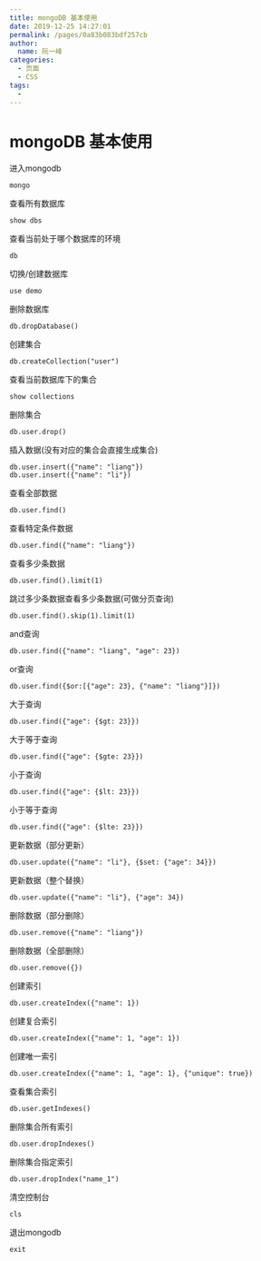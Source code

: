 ```yaml
---
title: mongoDB 基本使用
date: 2019-12-25 14:27:01
permalink: /pages/0a83b083bdf257cb
author: 
  name: 阮一峰
categories: 
  - 页面
  - CSS
tags: 
  - 
---
```

# mongoDB 基本使用

进入mongodb

```shell
mongo
```

查看所有数据库

```shell
show dbs
```

查看当前处于哪个数据库的环境

```shell
db
```

切换/创建数据库

```shell
use demo
```

删除数据库

```shell
db.dropDatabase()
```

创建集合

```shell
db.createCollection("user")
```

查看当前数据库下的集合

```shell
show collections
```

删除集合

```shell
db.user.drop()
```

插入数据(没有对应的集合会直接生成集合)

```shell
db.user.insert({"name": "liang"})
db.user.insert({"name": "li"})
```

查看全部数据

```shell
db.user.find()
```

查看特定条件数据

```shell
db.user.find({"name": "liang"})
```

查看多少条数据

```shell
db.user.find().limit(1)
```

跳过多少条数据查看多少条数据(可做分页查询)

```shell
db.user.find().skip(1).limit(1)
```

and查询

```shell
db.user.find({"name": "liang", "age": 23})
```

or查询

```shell
db.user.find({$or:[{"age": 23}, {"name": "liang"}]}) 
```

大于查询

```shell
db.user.find({"age": {$gt: 23}}) 
```

大于等于查询

```shell
db.user.find({"age": {$gte: 23}}) 
```

小于查询

```shell
db.user.find({"age": {$lt: 23}}) 
```

小于等于查询

```shell
db.user.find({"age": {$lte: 23}}) 
```

更新数据（部分更新）

```shell
db.user.update({"name": "li"}, {$set: {"age": 34}})
```

更新数据（整个替换）

```shell
db.user.update({"name": "li"}, {"age": 34})
```

删除数据（部分删除）

```shell
db.user.remove({"name": "liang"})
```

删除数据（全部删除）

```shell
db.user.remove({})
```

创建索引

```shell
db.user.createIndex({"name": 1})
```

创建复合索引

```shell
db.user.createIndex({"name": 1, "age": 1})
```

创建唯一索引

```shell
db.user.createIndex({"name": 1, "age": 1}, {"unique": true})
```

查看集合索引

```shell
db.user.getIndexes()
```

删除集合所有索引

```shell
db.user.dropIndexes()
```

删除集合指定索引

```shell
db.user.dropIndex("name_1")
```

清空控制台

```shell
cls
```

退出mongodb

```shell
exit
```
